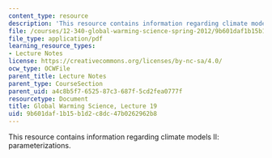 ```yaml
---
content_type: resource
description: 'This resource contains information regarding climate models II: parameterizations.'
file: /courses/12-340-global-warming-science-spring-2012/9b601daf1b15b1d2c8dc47b0262962b8_MIT12_340S12_lec19.pdf
file_type: application/pdf
learning_resource_types:
- Lecture Notes
license: https://creativecommons.org/licenses/by-nc-sa/4.0/
ocw_type: OCWFile
parent_title: Lecture Notes
parent_type: CourseSection
parent_uid: a4c8b5f7-6525-87c3-687f-5cd2fea0777f
resourcetype: Document
title: Global Warming Science, Lecture 19
uid: 9b601daf-1b15-b1d2-c8dc-47b0262962b8
---
```

This resource contains information regarding climate models II: parameterizations.